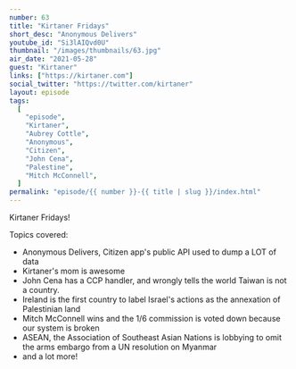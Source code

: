 ```yaml
---
number: 63
title: "Kirtaner Fridays"
short_desc: "Anonymous Delivers"
youtube_id: "Si3lAIQvd0U"
thumbnail: "/images/thumbnails/63.jpg"
air_date: "2021-05-28"
guest: "Kirtaner"
links: ["https://kirtaner.com"]
social_twitter: "https://twitter.com/kirtaner"
layout: episode
tags:
  [
    "episode",
    "Kirtaner",
    "Aubrey Cottle",
    "Anonymous",
    "Citizen",
    "John Cena",
    "Palestine",
    "Mitch McConnell",
  ]
permalink: "episode/{{ number }}-{{ title | slug }}/index.html"
---
```


Kirtaner Fridays!

Topics covered:

- Anonymous Delivers, Citizen app's public API used to dump a LOT of data
- Kirtaner's mom is awesome
- John Cena has a CCP handler, and wrongly tells the world Taiwan is not a country.
- Ireland is the first country to label Israel's actions as the annexation of Palestinian land
- Mitch McConnell wins and the 1/6 commission is voted down because our system is broken
- ASEAN, the Association of Southeast Asian Nations is lobbying to omit the arms embargo from a UN resolution on Myanmar
- and a lot more!
